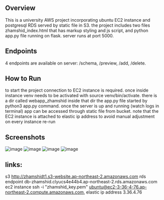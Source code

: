  ## Overview
This is a university AWS project incorporating ubuntu EC2 instance and postgresql RDS served by static file in S3. the project includes two files zhamshid_index.html that has markup styling and js script, and python app.py file running on flask. server runs at port 5000.
## Endpoints
 4 endpoints are available on server: /schema, /preview, /add, /delete<id>.
## How to Run
to start the project connection to EC2 instance is required. once inside instance venv needs to be activated with source venv/bin/activate. there is a dir called webapp_zhamshid inside that dir the app.py file started by python3 app.py command. once the server is up and running (watch logs in terminal) app can be accessed through static file from bucket. note that the EC2 instance is attached to elastic ip address to avoid manual adjustment on every instance re-run

## Screenshots
![image](https://github.com/user-attachments/assets/8bd9a796-4673-45a6-a90d-138d066b69e0)
![image](https://github.com/user-attachments/assets/9fc699a1-ba5f-4585-b7b2-8eb4674eeb82)
![image](https://github.com/user-attachments/assets/67e8b1d6-7841-4998-8446-ce8d0ab6ff35)
![image](https://github.com/user-attachments/assets/e3a8a70a-0483-4d8d-b664-ee8873723fde)

## links: 
s3 http://zhamshidt1.s3-website.ap-northeast-2.amazonaws.com
rds endpoint db-zhamshid.clyucs4e44b4.ap-northeast-2.rds.amazonaws.com
ec2 instance ssh -i "zhamshid_key.pem" ubuntu@ec2-3-36-4-76.ap-northeast-2.compute.amazonaws.com, elastic ip address 3.36.4.76
